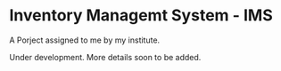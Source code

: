 # Inventory Managemt System - IMS

A Porject assigned to me by my institute.

Under development. More details soon to be added.